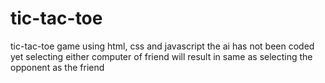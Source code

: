 # tic-tac-toe
tic-tac-toe game using html, css and javascript
the ai has not been coded yet selecting either computer of friend will result in same as selecting the opponent as the friend
